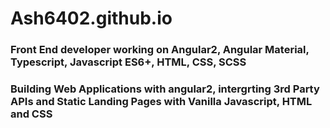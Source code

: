 # Ash6402.github.io

### Front End developer working on Angular2, Angular Material, Typescript, Javascript ES6+, HTML, CSS, SCSS
### Building Web Applications with angular2, intergrting 3rd Party APIs and Static Landing Pages with Vanilla Javascript, HTML and CSS
